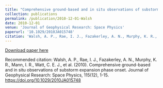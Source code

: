 ```yaml
---
title: "Comprehensive ground-based and in situ observations of substorm expansion phase onset"
collection: publications
permalink: /publication/2010-12-01-Walsh
date: 2010-12-01
venue: 'Journal of Geophysical Research: Space Physics'
paperurl: '10.1029/2010JA015748'
citation: 'Walsh, A. P., Rae, I. J., Fazakerley, A. N., Murphy, K. R., Mann, I. R., Watt, C. E. J., et al. (2010). Comprehensive ground-based and in situ observations of substorm expansion phase onset. Journal of Geophysical Research: Space Physics, 115(12), 1-15. https://doi.org/10.1029/2010JA015748'
---
```

[Download paper here](https://doi.org/10.1029/2010JA015748)

Recommended citation: Walsh, A. P., Rae, I. J., Fazakerley, A. N., Murphy, K. R., Mann, I. R., Watt, C. E. J., et al. (2010). Comprehensive ground-based and in situ observations of substorm expansion phase onset. Journal of Geophysical Research: Space Physics, 115(12), 1-15. https://doi.org/10.1029/2010JA015748